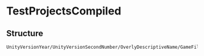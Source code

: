 # TestProjectsCompiled

## Structure
```
UnityVersionYear/UnityVersionSecondNumber/OverlyDescriptiveName/GameFiles
```
